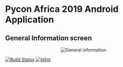 # Pycon Africa 2019 Android Application

## General Information screen
<p align="center">
	<img src="https://res.cloudinary.com/noahalorwu/image/upload/v1558707639/Pycon%20Africa%20Android%20Application/ss.png" alt="General information">
</p>


[![Build Status](https://travis-ci.com/noahalorwu/pycon-africa-android.svg?token=VcMkuWucqryN1yyWsoKq&branch=master)](https://travis-ci.com/noahalorwu/pycon-africa-android)
[![ktlint](https://img.shields.io/badge/code%20style-%E2%9D%A4-FF4081.svg)](https://ktlint.github.io/)

